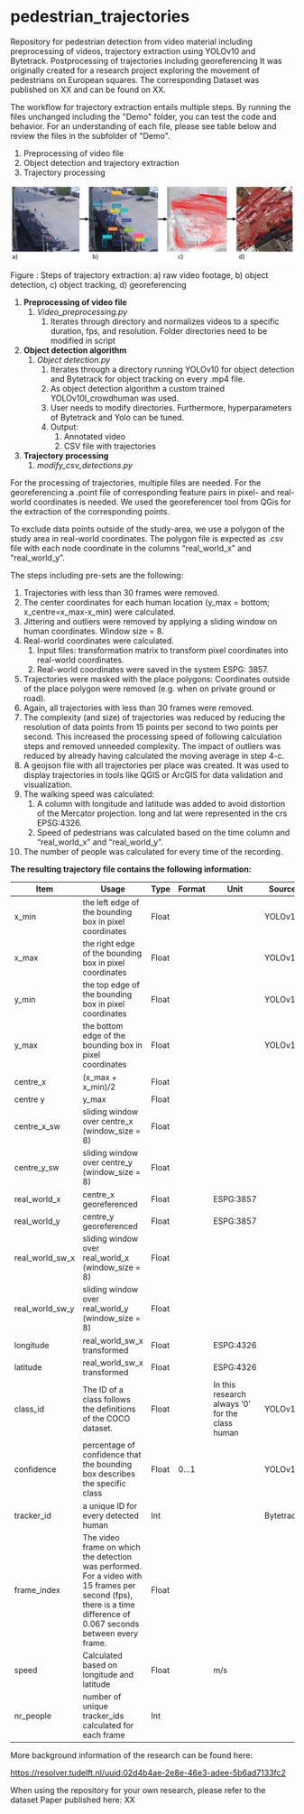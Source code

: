 # pedestrian_trajectories
Repository for pedestrian detection from video material including preprocessing of videos, trajectory extraction using YOLOv10 and Bytetrack. Postprocessing of trajectories including georeferencing
It was originally created for a research project exploring the movement of pedestrians on European squares. The corresponding Dataset was published on XX and can be found on XX.

The workflow for trajectory extraction entails multiple steps. By running the files unchanged including the "Demo" folder, you can test the code and behavior. For an understanding of each file, please see table below and review the files in the subfolder of "Demo".


1. Preprocessing of video file
2. Object detection and trajectory extraction
3. Trajectory processing

![Figure 1: Steps of trajectory extraction: a) raw video footage, b) object detection, c) object tracking, d) georeferencing](images/steps.png)

Figure : Steps of trajectory extraction: a) raw video footage, b) object detection, c) object tracking, d) georeferencing

1. **Preprocessing of video file**
    1. _Video_preprocessing.py_
        1. Iterates through directory and normalizes videos to a specific duration, fps, and resolution. Folder directories need to be modified in script
2. **Object detection algorithm**
    1. _Object detection.py_
        1. Iterates through a directory running YOLOv10 for object detection and Bytetrack for object tracking on every .mp4 file.
        2. As object detection algorithm a custom trained YOLOv10l_crowdhuman was used.
        3. User needs to modify directories. Furthermore, hyperparameters of Bytetrack and Yolo can be tuned.
        4. Output:
            1. Annotated video
            2. CSV file with trajectories
3. **Trajectory processing**
    1. _modify_csv_detections.py_

For the processing of trajectories, multiple files are needed. For the georeferencing a .point file of corresponding feature pairs in pixel- and real-world coordinates is needed. We used the georeferencer tool from QGis for the extraction of the corresponding points.

To exclude data points outside of the study-area, we use a polygon of the study area in real-world coordinates. The polygon file is expected as .csv file with each node coordinate in the columns “real_world_x” and “real_world_y”.


The steps including pre-sets are the following:

1. Trajectories with less than 30 frames were removed.
2. The center coordinates for each human location (y_max = bottom; x_centre=x_max-x_min) were calculated.
3. Jittering and outliers were removed by applying a sliding window on human coordinates. Window size = 8.
4. Real-world coordinates were calculated.
    1. Input files: transformation matrix to transform pixel coordinates into real-world coordinates.
    2. Real-world coordinates were saved in the system ESPG: 3857.
5. Trajectories were masked with the place polygons: Coordinates outside of the place polygon were removed (e.g. when on private ground or road).
6. Again, all trajectories with less than 30 frames were removed.
7. The complexity (and size) of trajectories was reduced by reducing the resolution of data points from 15 points per second to two points per second. This increased the processing speed of following calculation steps and removed unneeded complexity. The impact of outliers was reduced by already having calculated the moving average in step 4-c.
8. A geojson file with all trajectories per place was created. It was used to display trajectories in tools like QGIS or ArcGIS for data validation and visualization.
9. The walking speed was calculated:
    1. A column with longitude and latitude was added to avoid distortion of the Mercator projection. long and lat were represented in the crs EPSG:4326.
    2. Speed of pedestrians was calculated based on the time column and “real_world_x” and “real_world_y”.
10. The number of people was calculated for every time of the recording.



**The resulting trajectory file contains the following information:**

| Item | Usage | Type | Format | Unit | Source |
| --- | --- | --- | --- | --- | --- |
| x_min | the left edge of the bounding box in pixel coordinates | Float |     |     | YOLOv10 |
| x_max | the right edge of the bounding box in pixel coordinates | Float |     |     | YOLOv10 |
| y_min | the top edge of the bounding box in pixel coordinates | Float |     |     | YOLOv10 |
| y_max | the bottom edge of the bounding box in pixel coordinates | Float |     |     | YOLOv10 |
| centre_x | (x_max + x_min)/2 | Float |     |     |     |
| centre y | y_max | Float |     |     |     |
| centre_x_sw | sliding window over centre_x (window_size = 8) | Float |     |     |     |
| centre_y_sw | sliding window over centre_y (window_size = 8) | Float |     |     |     |
| real_world_x | centre_x georeferenced | Float |     | ESPG:3857 |     |
| real_world_y | centre_y georeferenced | Float |     | ESPG:3857 |     |
| real_world_sw_x | sliding window over real_world_x (window_size = 8) | Float |     |     |     |
| real_world_sw_y | sliding window over real_world_y (window_size = 8) | Float |     |     |     |
| longitude | real_world_sw_x transformed | Float |     | ESPG:4326 |     |
| latitude | real_world_sw_x transformed | Float |     | ESPG:4326 |     |
| class_id | The ID of a class follows the definitions of the COCO dataset. | Float |     | In this research always ‘0’ for the class human | YOLOv10 |
| confidence | percentage of confidence that the bounding box describes the specific class | Float | 0…1 |     | YOLOv10 |
| tracker_id | a unique ID for every detected human | Int |     |     | Bytetrack |
| frame_index | The video frame on which the detection was performed. For a video with 15 frames per second (fps), there is a time difference of 0.067 seconds between every frame. | Float |     |     |     |
| speed | Calculated based on longitude and latitude | Float |     | m/s |     |
| nr_people | number of unique tracker_ids calculated for each frame | Int |     |     |     |


More background information of the research can be found here:

<https://resolver.tudelft.nl/uuid:02d4b4ae-2e8e-46e3-adee-5b6ad7133fc2>

When using the repository for your own research, please refer to the dataset Paper published here: XX

